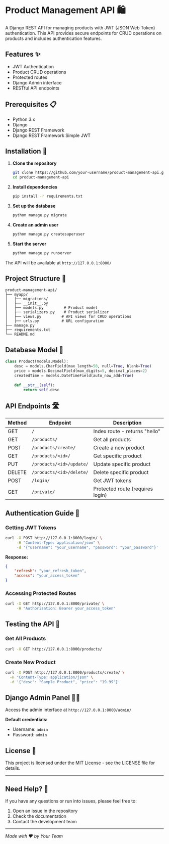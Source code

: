 # Product Management API 🛍️

A Django REST API for managing products with JWT (JSON Web Token) authentication. This API provides secure endpoints for CRUD operations on products and includes authentication features.

## Features ✨

- JWT Authentication
- Product CRUD operations
- Protected routes
- Django Admin interface
- RESTful API endpoints

## Prerequisites 📋

- Python 3.x
- Django
- Django REST Framework
- Django REST Framework Simple JWT

## Installation 🚀

1. **Clone the repository**
   ```bash
   git clone https://github.com/your-username/product-management-api.git
   cd product-management-api
   ```

2. **Install dependencies**
   ```bash
   pip install -r requirements.txt
   ```

3. **Set up the database**
   ```bash
   python manage.py migrate
   ```

4. **Create an admin user**
   ```bash
   python manage.py createsuperuser
   ```

5. **Start the server**
   ```bash
   python manage.py runserver
   ```

The API will be available at `http://127.0.0.1:8000/`

## Project Structure 📁

```
product-management-api/
├── myapp/
│   ├── migrations/
│   ├── __init__.py
│   ├── models.py         # Product model
│   ├── serializers.py    # Product serializer
│   ├── views.py         # API views for CRUD operations
│   ├── urls.py          # URL configuration
├── manage.py
├── requirements.txt
└── README.md
```

## Database Model 💾

```python
class Product(models.Model):
    desc = models.CharField(max_length=50, null=True, blank=True)
    price = models.DecimalField(max_digits=5, decimal_places=2)
    createdTime = models.DateTimeField(auto_now_add=True)
 
    def __str__(self):
        return self.desc
```

## API Endpoints 🛣️

| Method | Endpoint | Description |
|--------|----------|-------------|
| GET | `/` | Index route - returns "hello" |
| GET | `/products/` | Get all products |
| POST | `/products/create/` | Create a new product |
| GET | `/products/<id>/` | Get specific product |
| PUT | `/products/<id>/update/` | Update specific product |
| DELETE | `/products/<id>/delete/` | Delete specific product |
| POST | `/login/` | Get JWT tokens |
| GET | `/private/` | Protected route (requires login) |

## Authentication Guide 🔐

### Getting JWT Tokens

```bash
curl -X POST http://127.0.0.1:8000/login/ \
     -H "Content-Type: application/json" \
     -d '{"username": "your_username", "password": "your_password"}'
```

**Response:**
```json
{
    "refresh": "your_refresh_token",
    "access": "your_access_token"
}
```

### Accessing Protected Routes

```bash
curl -X GET http://127.0.0.1:8000/private/ \
     -H "Authorization: Bearer your_access_token"
```

## Testing the API 🧪

### Get All Products
```bash
curl -X GET http://127.0.0.1:8000/products/
```

### Create New Product
```bash
curl -X POST http://127.0.0.1:8000/products/create/ \
  -H "Content-Type: application/json" \
  -d '{"desc": "Sample Product", "price": "19.99"}'
```

## Django Admin Panel 👨‍💼

Access the admin interface at `http://127.0.0.1:8000/admin/`

**Default credentials:**
- Username: `admin`
- Password: `admin`

## License 📄

This project is licensed under the MIT License - see the LICENSE file for details.

---

## Need Help? 🤔

If you have any questions or run into issues, please feel free to:
1. Open an issue in the repository
2. Check the documentation
3. Contact the development team

---

*Made with ❤️ by Your Team*